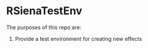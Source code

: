 # RSienaTestEnv
The purposes of this repo are:
1. Provide a test environment for creating new effects